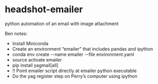 # headshot-emailer
python automation of an email with image attachment

Ben notes:
* Install Miniconda
* Create an environment “emailer” that includes pandas and ipython
* conda env create --name emailer --file environment.yaml
* source activate emailer
* pip install yagmail[all]
* !! Point emailer script directly at emailer python executable
* Do the yag register step on Perry’s computer using ipython
